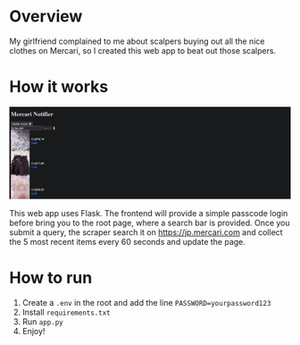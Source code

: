 # Overview

My girlfriend complained to me about scalpers buying out all the nice clothes on Mercari, so I created this web app to beat out those scalpers.

# How it works

![](Example.jpg)

This web app uses Flask. The frontend will provide a simple passcode login before bring you to the root page, where a search bar is provided. Once you submit a query, the scraper search it on https://jp.mercari.com and collect the 5 most recent items every 60 seconds and update the page.

# How to run

1. Create a `.env` in the root and add the line `PASSWORD=yourpassword123`
2. Install `requirements.txt`
3. Run `app.py`
4. Enjoy!